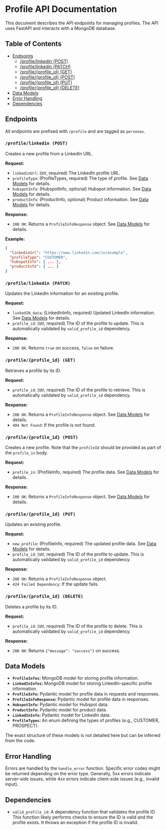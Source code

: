 # Profile API Documentation

This document describes the API endpoints for managing profiles.  The API uses FastAPI and interacts with a MongoDB database.

## Table of Contents

* [Endpoints](#endpoints)
    * [/profile/linkedin (POST)](#profilelinkedin-post)
    * [/profile/linkedin (PATCH)](#profilelinkedin-patch)
    * [/profile/{profile_id} (GET)](#profileprofile_id-get)
    * [/profile/{profile_id} (POST)](#profileprofile_id-post)
    * [/profile/{profile_id} (PUT)](#profileprofile_id-put)
    * [/profile/{profile_id} (DELETE)](#profileprofile_id-delete)
* [Data Models](#data-models)
* [Error Handling](#error-handling)
* [Dependencies](#dependencies)


## Endpoints

All endpoints are prefixed with `/profile` and are tagged as `personas`.

### `/profile/linkedin (POST)`

Creates a new profile from a LinkedIn URL.

**Request:**

* `linkedinUrl`: (str, required) The LinkedIn profile URL.
* `profileType`: (ProfileTypes, required) The type of profile.  See [Data Models](#data-models) for details.
* `hubspotInfo`: (HubspotInfo, optional) Hubspot information. See [Data Models](#data-models) for details.
* `productInfo`: (ProductInfo, optional) Product information. See [Data Models](#data-models) for details.


**Response:**

* `200 OK`: Returns a `ProfileInfoResponse` object. See [Data Models](#data-models) for details.

**Example:**

```json
{
  "linkedinUrl": "https://www.linkedin.com/in/example",
  "profileType": "CUSTOMER",
  "hubspotInfo": { ... },
  "productInfo": { ... }
}
```

### `/profile/linkedin (PATCH)`

Updates the LinkedIn information for an existing profile.

**Request:**

* `linkedIN_data`: (LinkedInInfo, required) Updated LinkedIn information. See [Data Models](#data-models) for details.
* `profile_id`: (str, required) The ID of the profile to update.  This is automatically validated by `valid_profile_id` dependency.

**Response:**

* `200 OK`: Returns `true` on success, `false` on failure.


### `/profile/{profile_id} (GET)`

Retrieves a profile by its ID.

**Request:**

* `profile_id`: (str, required) The ID of the profile to retrieve. This is automatically validated by `valid_profile_id` dependency.

**Response:**

* `200 OK`: Returns a `ProfileInfoResponse` object. See [Data Models](#data-models) for details.
* `404 Not Found`: If the profile is not found.


### `/profile/{profile_id} (POST)`

Creates a new profile.  Note that the `profileId` should be provided as part of the `profile_in` body.

**Request:**

* `profile_in`: (ProfileInfo, required) The profile data. See [Data Models](#data-models) for details.

**Response:**

* `200 OK`: Returns a `ProfileInfoResponse` object. See [Data Models](#data-models) for details.


### `/profile/{profile_id} (PUT)`

Updates an existing profile.

**Request:**

* `new_profile`: (ProfileInfo, required) The updated profile data.  See [Data Models](#data-models) for details.
* `profile_id`: (str, required) The ID of the profile to update. This is automatically validated by `valid_profile_id` dependency.

**Response:**

* `200 OK`: Returns a `ProfileInfoResponse` object.
* `424 Failed Dependency`: If the update fails.


### `/profile/{profile_id} (DELETE)`

Deletes a profile by its ID.

**Request:**

* `profile_id`: (str, required) The ID of the profile to delete. This is automatically validated by `valid_profile_id` dependency.

**Response:**

* `200 OK`: Returns `{"message": "success"}` on success.


## Data Models

* **`ProfileInfos`:** MongoDB model for storing profile information.
* **`LinkedInInfos`:** MongoDB model for storing LinkedIn-specific profile information.
* **`ProfileInfo`:** Pydantic model for profile data in requests and responses.
* **`ProfileInfoResponse`:** Pydantic model for profile data in responses.
* **`HubspotInfo`:** Pydantic model for Hubspot data.
* **`ProductInfo`:** Pydantic model for product data.
* **`LinkedInInfo`:** Pydantic model for LinkedIn data.
* **`ProfileTypes`:** An enum defining the types of profiles (e.g., CUSTOMER, PROSPECT).


The exact structure of these models is not detailed here but can be inferred from the code.


## Error Handling

Errors are handled by the `handle_error` function.  Specific error codes might be returned depending on the error type.  Generally, 5xx errors indicate server-side issues, while 4xx errors indicate client-side issues (e.g., invalid input).


## Dependencies

* `valid_profile_id`: A dependency function that validates the profile ID.  This function likely performs checks to ensure the ID is valid and the profile exists.  It throws an exception if the profile ID is invalid.
